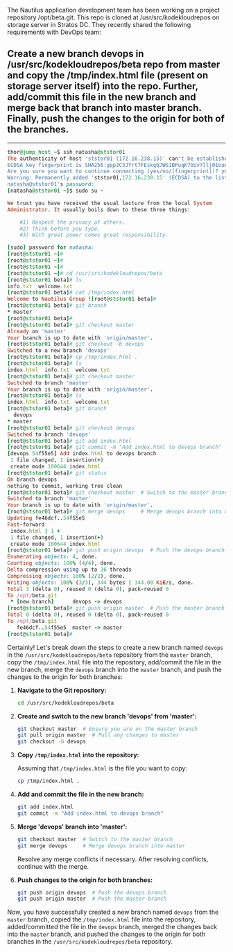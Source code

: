 The Nautilus application development team has been working on a project repository /opt/beta.git. This repo is cloned at /usr/src/kodekloudrepos on storage server in Stratos DC. They recently shared the following requirements with DevOps team:



## Create a new branch devops in /usr/src/kodekloudrepos/beta repo from master and copy the /tmp/index.html file (present on storage server itself) into the repo. Further, add/commit this file in the new branch and merge back that branch into master branch. Finally, push the changes to the origin for both of the branches.


---

```ruby
thor@jump_host ~$ ssh natasha@ststor01
The authenticity of host 'ststor01 (172.16.238.15)' can't be established.
ECDSA key fingerprint is SHA256:gqpJC3JYrt7FEskgQJWS1BPuqK7bUv7llj01ouetxgs.
Are you sure you want to continue connecting (yes/no/[fingerprint])? yes
Warning: Permanently added 'ststor01,172.16.238.15' (ECDSA) to the list of known hosts.
natasha@ststor01's password: 
[natasha@ststor01 ~]$ sudo su -

We trust you have received the usual lecture from the local System
Administrator. It usually boils down to these three things:

    #1) Respect the privacy of others.
    #2) Think before you type.
    #3) With great power comes great responsibility.

[sudo] password for natasha: 
[root@ststor01 ~]# 
[root@ststor01 ~]# 
[root@ststor01 ~]# 
[root@ststor01 ~]# cd /usr/src/kodekloudrepos/beta
[root@ststor01 beta]# ls
info.txt  welcome.txt
[root@ststor01 beta]# cat /tmp/index.html 
Welcome to Nautilus Group ![root@ststor01 beta]# 
[root@ststor01 beta]# git branch
* master
[root@ststor01 beta]# 
[root@ststor01 beta]# git checkout master
Already on 'master'
Your branch is up to date with 'origin/master'.
[root@ststor01 beta]# git checkout -b devops
Switched to a new branch 'devops'
[root@ststor01 beta]# cp /tmp/index.html .
[root@ststor01 beta]# ls
index.html  info.txt  welcome.txt
[root@ststor01 beta]# git checkout master
Switched to branch 'master'
Your branch is up to date with 'origin/master'.
[root@ststor01 beta]# ls
index.html  info.txt  welcome.txt
[root@ststor01 beta]# git branch
  devops
* master
[root@ststor01 beta]# git checkout devops
Switched to branch 'devops'
[root@ststor01 beta]# git add index.html
[root@ststor01 beta]# git commit -m "Add index.html to devops branch"
[devops 54f55e5] Add index.html to devops branch
 1 file changed, 1 insertion(+)
 create mode 100644 index.html
[root@ststor01 beta]# git status
On branch devops
nothing to commit, working tree clean
[root@ststor01 beta]# git checkout master  # Switch to the master branch
Switched to branch 'master'
Your branch is up to date with 'origin/master'.
[root@ststor01 beta]# git merge devops     # Merge devops branch into master
Updating fe46dcf..54f55e5
Fast-forward
 index.html | 1 +
 1 file changed, 1 insertion(+)
 create mode 100644 index.html
[root@ststor01 beta]# git push origin devops  # Push the devops branch
Enumerating objects: 4, done.
Counting objects: 100% (4/4), done.
Delta compression using up to 36 threads
Compressing objects: 100% (2/2), done.
Writing objects: 100% (3/3), 344 bytes | 344.00 KiB/s, done.
Total 3 (delta 0), reused 0 (delta 0), pack-reused 0
To /opt/beta.git
 * [new branch]      devops -> devops
[root@ststor01 beta]# git push origin master  # Push the master branch
Total 0 (delta 0), reused 0 (delta 0), pack-reused 0
To /opt/beta.git
   fe46dcf..54f55e5  master -> master
[root@ststor01 beta]# 
```

Certainly! Let's break down the steps to create a new branch named `devops` in the `/usr/src/kodekloudrepos/beta` repository from the `master` branch, copy the `/tmp/index.html` file into the repository, add/commit the file in the new branch, merge the `devops` branch into the `master` branch, and push the changes to the origin for both branches:

1. **Navigate to the Git repository:**

   ```bash
   cd /usr/src/kodekloudrepos/beta
   ```

2. **Create and switch to the new branch 'devops' from 'master':**

   ```bash
   git checkout master  # Ensure you are on the master branch
   git pull origin master  # Pull any changes to master
   git checkout -b devops
   ```

3. **Copy `/tmp/index.html` into the repository:**

   Assuming that `/tmp/index.html` is the file you want to copy:

   ```bash
   cp /tmp/index.html .
   ```

4. **Add and commit the file in the new branch:**

   ```bash
   git add index.html
   git commit -m "Add index.html to devops branch"
   ```

5. **Merge 'devops' branch into 'master':**

   ```bash
   git checkout master  # Switch to the master branch
   git merge devops     # Merge devops branch into master
   ```

   Resolve any merge conflicts if necessary. After resolving conflicts, continue with the merge.

6. **Push changes to the origin for both branches:**

   ```bash
   git push origin devops  # Push the devops branch
   git push origin master  # Push the master branch
   ```

Now, you have successfully created a new branch named `devops` from the `master` branch, copied the `/tmp/index.html` file into the repository, added/committed the file in the `devops` branch, merged the changes back into the `master` branch, and pushed the changes to the origin for both branches in the `/usr/src/kodekloudrepos/beta` repository.
